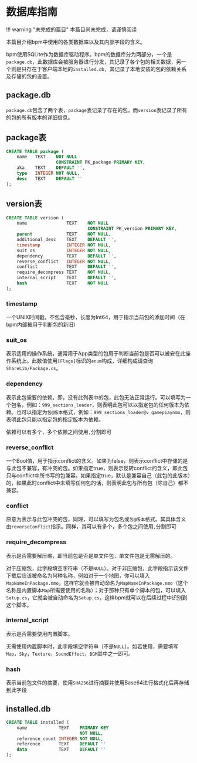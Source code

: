 # 数据库指南

!!! warning "未完成的篇目"
    本篇目尚未完成，请谨慎阅读

本篇目介绍bpm中使用的各类数据库以及其内部字段的含义。

bpm使用SQLite作为数据库驱动程序。bpm的数据库分为两部分，一个是`package.db`，此数据库会被服务器进行分发，其记录了各个包的相关数据，另一个则是只存在于客户端本地的`installed.db`，其记录了本地安装的包的依赖关系及存储的包的设置。

## package.db

`package.db`包含了两个表，`package`表记录了存在的包，而`version`表记录了所有的包的所有版本的详细信息。

## package表

```SQL
CREATE TABLE package (
    name   TEXT    NOT NULL
                   CONSTRAINT PK_package PRIMARY KEY,
    aka    TEXT    DEFAULT '',
    type   INTEGER NOT NULL,
    desc   TEXT    DEFAULT ''
);
```

## version表

```SQL
CREATE TABLE version (
    name               TEXT    NOT NULL
                               CONSTRAINT PK_version PRIMARY KEY,
    parent             TEXT    NOT NULL,
    additional_desc    TEXT    DEFAULT '',
    timestamp          INTEGER NOT NULL,
    suit_os            INTEGER NOT NULL,
    dependency         TEXT    DEFAULT '',
    reverse_conflict   INTEGER NOT NULL,
    conflict           TEXT    DEFAULT '',
    require_decompress TEXT    NOT NULL,
    internal_script    TEXT    DEFAULT '',
    hash               TEXT    NOT NULL
);
```

### timestamp

一个UNIX时间戳，不包含毫秒，长度为Int64，用于指示当前包的添加时间（在bpm内部被用于判断包的新旧）

### suit_os

表示适用的操作系统，通常用于App类型的包用于判断当前包是否可以被安在此操作系统上。此数值使用`[Flags]`标识的`enum`构成，详细构成请查询`ShareLib/Package.cs`。

### dependency

表示此包需要的依赖，即，没有此列表中的包，此包无法正常运行。可以填写为一个包名，例如：`999_sections_loader`，则表明此包可以以指定包的任何版本为依赖。也可以指定为`包@版本`格式，例如：`999_sections_loader@v_gamepiaynmo`，则表明此包只能以指定包的指定版本为依赖。

依赖可以有多个，多个依赖之间使用`,`分割即可

### reverse_conflict

一个Bool值，用于指示conflict的含义。如果为false，则表示conflict中存储的是与此包不兼容，有冲突的包。如果指定true，则表示反转conflict的含义，即此包只与conflict中所书写的包兼容。如果指定true，默认是兼容自己（此包的此版本）的，如果此时conflict中未填写任何包的话，则表明此包与所有包（除自己）都不兼容。

### conflict

原意为表示与此包冲突的包，同理，可以填写为包名或`包@版本`格式。其具体含义由`reverseConflict`指示。同样，其可以有多个，多个包之间使用`,`分割即可

### require_decompress

表示是否需要解压缩，即当前包是否是单文件包，单文件包是无需解压的。

对于压缩包，此字段填空字符串（不是`NULL`）。对于非压缩包，此字段指示该文件下载后应该被命名为何种名称，例如对于一个地图，你可以填入`MapNameInPackage.nmo`，这样它就会被自动命名为`MapNameInPackage.nmo`（这个名称是内置脚本`Map`所需要使用的名称）；对于那种只有单个脚本的包，可以填入`Setup.cs`，它就会被自动命名为`Setup.cs`，这样bpm就可以在后续过程中识别到这个脚本。

### internal_script

表示是否需要使用内置脚本。

无需使用内置脚本时，此字段填空字符串（不是`NULL`）。如若使用，需要填写`Map`，`Sky`，`Texture`，`SoundEffect`，`BGM`其中之一即可。

### hash

表示当前包文件的摘要，使用`SHA256`进行摘要并使用Base64进行格式化后再存储到此字段

## installed.db

```SQL
CREATE TABLE installed (
    name            TEXT    PRIMARY KEY
                            NOT NULL,
    reference_count INTEGER NOT NULL,
    reference       TEXT    DEFAULT ''
    data            TEXT    DEFAULT ''
);
```
